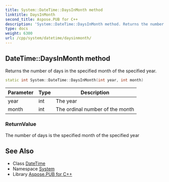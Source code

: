 ```yaml
---
title: System::DateTime::DaysInMonth method
linktitle: DaysInMonth
second_title: Aspose.PUB for C++
description: 'System::DateTime::DaysInMonth method. Returns the number of days in the specified month of the specified year in C++.'
type: docs
weight: 6300
url: /cpp/system/datetime/daysinmonth/
---
```

## DateTime::DaysInMonth method


Returns the number of days in the specified month of the specified year.

```cpp
static int System::DateTime::DaysInMonth(int year, int month)
```


| Parameter | Type | Description |
| --- | --- | --- |
| year | int | The year |
| month | int | The ordinal number of the month |

### ReturnValue

The number of days is the specified month of the specified year

## See Also

* Class [DateTime](../)
* Namespace [System](../../)
* Library [Aspose.PUB for C++](../../../)
